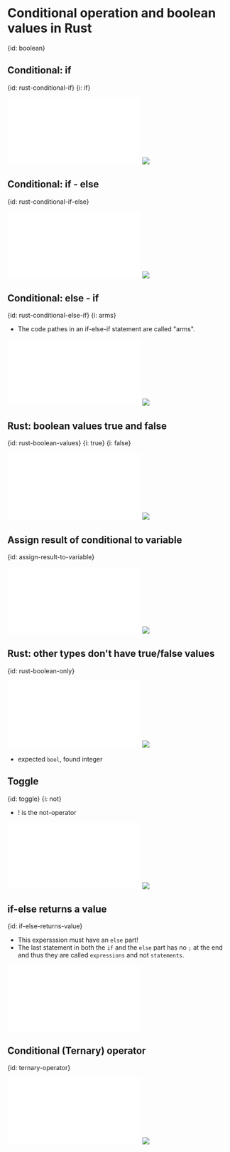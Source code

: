 # Conditional operation and boolean values in Rust
{id: boolean}

## Conditional: if
{id: rust-conditional-if}
{i: if}

![](examples/booleans/if.rs)
![](examples/booleans/if.out)

## Conditional: if - else
{id: rust-conditional-if-else}

![](examples/booleans/if_else.rs)
![](examples/booleans/if_else.out)

## Conditional: else - if
{id: rust-conditional-else-if}
{i: arms}

* The code pathes in an if-else-if statement are called "arms".

![](examples/booleans/else_if.rs)
![](examples/booleans/else_if.out)

## Rust: boolean values true and false
{id: rust-boolean-values}
{i: true}
{i: false}

![](examples/booleans/bool.rs)
![](examples/booleans/bool.out)

## Assign result of conditional to variable
{id: assign-result-to-variable}

![](examples/booleans/assign_result_to_variable.rs)
![](examples/booleans/assign_result_to_variable.out)

## Rust: other types don't have true/false values
{id: rust-boolean-only}

![](examples/booleans/other.rs)
![](examples/booleans/other.out)

* expected `bool`, found integer

## Toggle
{id: toggle}
{i: not}

* ! is the not-operator

![](examples/booleans/toggle.rs)
![](examples/booleans/toggle.out)

## if-else returns a value
{id: if-else-returns-value}

* This expersssion must have an `else` part!
* The last statement in both the `if` and the `else` part has no `;` at the end and thus they are called `expressions` and not `statements`.

![](examples/booleans/if_returns_value.rs)

## Conditional (Ternary) operator
{id: ternary-operator}

![](examples/booleans/ternary.rs)
![](examples/booleans/ternary.out)

